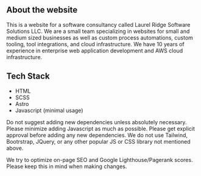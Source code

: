 ## About the website
This is a website for a software consultancy called Laurel Ridge Software Solutions LLC. We are a small team specializing in websites for small and medium sized businesses as well as custom process automations, custom tooling, tool integrations, and cloud infrastructure. We have 10 years of experience in enterprise web application development and AWS cloud infrastructure. 

## Tech Stack
* HTML
* SCSS
* Astro
* Javascript (minimal usage)

Do not suggest adding new dependencies unless absolutely necessary. Please minimize adding Javascript as much as possible. Please get explicit approval before adding any new dependencies. We do not use Tailwind, Bootrstrap, JQuery, or any other popular JS or CSS library not mentioned above.

We try to optimize on-page SEO and Google Lighthouse/Pagerank scores. Please keep this in mind when making changes.